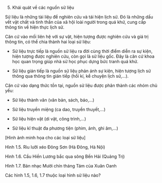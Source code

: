 5. Khái quát về các nguồn sử liệu

Sử liệu là những tài liệu để nghiên cứu và tái hiện lịch sử. Đó là những dấu vết vật chất và tinh thần của xã hội loài người trong quá khứ, cung cấp thông tin về hiện thực lịch sử.

Căn cứ vào mối liên hệ với sự vật, hiện tượng được nghiên cứu và giá trị thông tin, có thể chia thành hai loại sử liệu:

- Sử liệu trực tiếp là nguồn sử liệu ra đời cùng thời điểm diễn ra sự kiện, hiện tượng được nghiên cứu, còn gọi là sử liệu gốc. Đây là căn cứ khoa học quan trọng giúp nhà sử học phục dựng bức tranh quá khứ.

- Sử liệu gián tiếp là nguồn sử liệu phản ánh sự kiện, hiện tượng lịch sử thông qua thông tin gián tiếp (hồi kí, kể chuyện lịch sử,...).

Căn cứ vào dạng thức tồn tại, nguồn sử liệu được phân thành các nhóm chủ yếu:

- Sử liệu thành văn (văn bản, sách, báo,...)

- Sử liệu truyền miệng (ca dao, truyền thuyết,...)

- Sử liệu hiện vật (di vật, công trình,...)

- Sử liệu kĩ thuật đa phương tiện (phim, ảnh, ghi âm,...)

[Hình ảnh minh họa cho các loại sử liệu]

Hình 1.5. Rìu lưỡi xéo Đông Sơn (Hà Đông, Hà Nội)

Hình 1.6. Cầu Hiền Lương bắc qua sông Bến Hải (Quảng Trị)

Hình 1.7. Bản nhạc Mười chín tháng Tám của Xuân Oanh

Các hình 1.5, 1.6, 1.7 thuộc loại hình sử liệu nào?